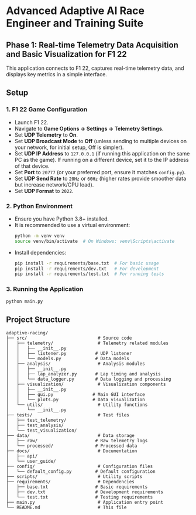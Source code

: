 # Advanced Adaptive AI Race Engineer and Training Suite

## Phase 1: Real-time Telemetry Data Acquisition and Basic Visualization for F1 22

This application connects to F1 22, captures real-time telemetry data, and displays key metrics in a simple interface.

## Setup

### 1. F1 22 Game Configuration
   - Launch F1 22.
   - Navigate to **Game Options -> Settings -> Telemetry Settings**.
   - Set **UDP Telemetry** to **On**.
   - Set **UDP Broadcast Mode** to **Off** (unless sending to multiple devices on your network, for initial setup, Off is simpler).
   - Set **UDP IP Address** to `127.0.0.1` (if running this application on the same PC as the game). If running on a different device, set it to the IP address of that device.
   - Set **Port** to `20777` (or your preferred port, ensure it matches `config.py`).
   - Set **UDP Send Rate** to `20Hz` or `60Hz` (higher rates provide smoother data but increase network/CPU load).
   - Set **UDP Format** to `2022`.

### 2. Python Environment
   - Ensure you have Python 3.8+ installed.
   - It is recommended to use a virtual environment:
     ```bash
     python -m venv venv
     source venv/bin/activate  # On Windows: venv\Scripts\activate
     ```
   - Install dependencies:
     ```bash
     pip install -r requirements/base.txt  # For basic usage
     pip install -r requirements/dev.txt   # For development
     pip install -r requirements/test.txt  # For running tests
     ```

### 3. Running the Application
   ```bash
   python main.py
   ```

## Project Structure
```
adaptive-racing/
├── src/                           # Source code
│   ├── telemetry/                 # Telemetry related modules
│   │   ├── __init__.py
│   │   ├── listener.py           # UDP listener
│   │   └── models.py             # Data models
│   ├── analysis/                  # Analysis modules
│   │   ├── __init__.py
│   │   ├── lap_analyzer.py       # Lap timing and analysis
│   │   └── data_logger.py        # Data logging and processing
│   ├── visualization/             # Visualization components
│   │   ├── __init__.py
│   │   ├── gui.py               # Main GUI interface
│   │   └── plots.py             # Data visualization
│   └── utils/                     # Utility functions
│       └── __init__.py
├── tests/                         # Test files
│   ├── test_telemetry/
│   ├── test_analysis/
│   └── test_visualization/
├── data/                          # Data storage
│   ├── raw/                      # Raw telemetry logs
│   └── processed/                # Processed data
├── docs/                          # Documentation
│   ├── api/
│   └── user_guide/
├── config/                        # Configuration files
│   └── default_config.py         # Default configuration
├── scripts/                       # Utility scripts
├── requirements/                  # Dependencies
│   ├── base.txt                  # Basic requirements
│   ├── dev.txt                   # Development requirements
│   └── test.txt                  # Testing requirements
├── main.py                        # Application entry point
└── README.md                      # This file
```